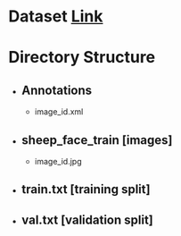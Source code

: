# Dataset [Link]()
# Directory Structure
- ## Annotations
  - image_id.xml
- ## sheep_face_train [images]
  - image_id.jpg
- ## train.txt [training split]
- ## val.txt [validation split]
